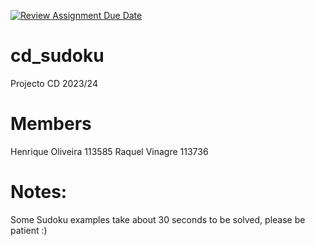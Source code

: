 [![Review Assignment Due Date](https://classroom.github.com/assets/deadline-readme-button-24ddc0f5d75046c5622901739e7c5dd533143b0c8e959d652212380cedb1ea36.svg)](https://classroom.github.com/a/umiNbtyr)
# cd_sudoku
Projecto CD 2023/24

# Members
Henrique Oliveira 113585
Raquel Vinagre 113736

# Notes:
Some Sudoku examples take about 30 seconds to be solved, please be patient :)
